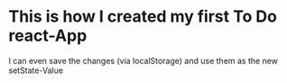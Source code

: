 # This is how I created my first To Do react-App

I can even save the changes (via localStorage) and use them as the new setState-Value
